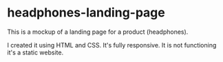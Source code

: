 # headphones-landing-page

This is a mockup of a landing page for a product (headphones).

I created it using HTML and CSS. It's fully responsive. It is not functioning it's a static website.
